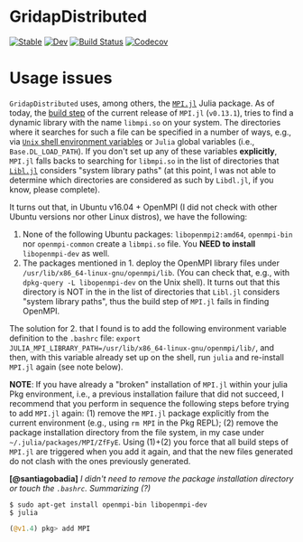 # GridapDistributed

[![Stable](https://img.shields.io/badge/docs-stable-blue.svg)](https://gridap.github.io/GridapDistributed.jl/stable)
[![Dev](https://img.shields.io/badge/docs-dev-blue.svg)](https://gridap.github.io/GridapDistributed.jl/dev)
[![Build Status](https://travis-ci.com/gridap/GridapDistributed.jl.svg?branch=master)](https://travis-ci.com/gridap/GridapDistributed.jl)
[![Codecov](https://codecov.io/gh/gridap/GridapDistributed.jl/branch/master/graph/badge.svg)](https://codecov.io/gh/gridap/GridapDistributed.jl)


# Usage issues

`GridapDistributed` uses, among others, the [`MPI.jl`](https://github.com/JuliaParallel/MPI.jl) Julia package. As of today, the [build step](https://julialang.github.io/Pkg.jl/v1/creating-packages/index.html#Adding-a-build-step-to-the-package-1) of the current release of `MPI.jl` (`v0.13.1`), tries to find a dynamic library with the name `libmpi.so` on your system. The directories where it searches for such a file can be specified in a number of ways, e.g., via [`Unix` shell environment variables](https://github.com/JuliaParallel/MPI.jl/blob/v0.13.1/src/paths.jl) or `Julia` global variables (i.e., `Base.DL_LOAD_PATH`). If you don't set up any of these variables **explicitly**, `MPI.jl` falls backs to searching for `libmpi.so` in the list of directories that [`Libl.jl`](https://github.com/JuliaLang/julia/blob/v1.4.1/stdlib/Libdl/src/Libdl.jl) considers "system library paths" (at this point, I was not able to determine which directories are considered as such by `Libdl.jl`, if you know, please complete).

It turns out that, in Ubuntu v16.04 + OpenMPI (I did not check with other Ubuntu versions nor other Linux distros), we have the following:

1. None of the following Ubuntu packages: `libopenmpi2:amd64`, `openmpi-bin` nor `openmpi-common` create a `libmpi.so` file. You **NEED to install** `libopenmpi-dev` as well.
2. The packages mentioned in 1. deploy the OpenMPI library files under `/usr/lib/x86_64-linux-gnu/openmpi/lib`. (You can check that, e.g., with `dpkg-query -L libopenmpi-dev` on the Unix shell). It turns out that this directory is NOT in the in the list of directories that `Libl.jl` considers "system library paths", thus the build step of `MPI.jl` fails in finding OpenMPI.

The solution for 2. that I found is to add the following environment variable definition to the `.bashrc` file: `export JULIA_MPI_LIBRARY_PATH=/usr/lib/x86_64-linux-gnu/openmpi/lib/`, and then, with this variable already set up on the shell, run `julia` and re-install `MPI.jl` again (see note below).

**NOTE**: If you have already a "broken" installation of `MPI.jl` within your julia Pkg environment, i.e., a previous installation failure that did not succeed, I recommend that you perform in sequence the following steps before trying to add `MPI.jl` again: (1) remove the `MPI.jl` package explicitly from the current environment (e.g., using `rm MPI` in the Pkg REPL); (2) remove the package installation directory from the file system, in my case under `~/.julia/packages/MPI/ZfFyE`. Using (1)+(2) you force that all build steps of `MPI.jl` are triggered when you add it again, and that the new files generated do not clash with the ones previously generated. 

**[@santiagobadia]** _I didn't need to remove the package installation directory or touch the `.bashrc`. Summarizing (?)_

```shell
$ sudo apt-get install openmpi-bin libopenmpi-dev
$ julia
```
```julia
(@v1.4) pkg> add MPI
```


